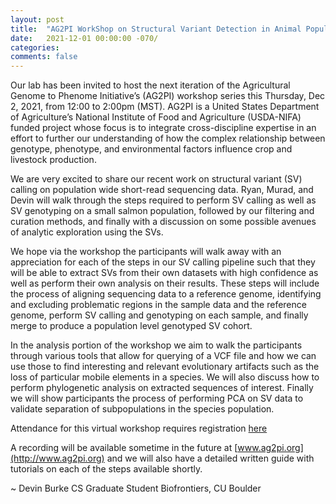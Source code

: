 ```yaml
---
layout: post
title:  "AG2PI WorkShop on Structural Variant Detection in Animal Populations"
date:   2021-12-01 00:00:00 -070/
categories: 
comments: false
---
```



Our lab has been invited to host the next iteration of the Agricultural Genome
to Phenome Initiative’s (AG2PI) workshop series this Thursday, Dec 2, 2021,
from 12:00 to 2:00pm (MST). AG2PI is a United States Department of
Agriculture’s National Institute of Food and Agriculture (USDA-NIFA) funded
project whose focus is to integrate cross-discipline expertise in an effort to
further our understanding of how the complex relationship between genotype,
phenotype, and environmental factors influence crop and livestock production.

We are very excited to share our recent work on structural variant (SV) calling
on population wide short-read sequencing data. Ryan, Murad, and Devin will walk
through the steps required to perform SV calling as well as SV genotyping on a
small salmon population, followed by our filtering and curation methods, and
finally with a discussion on some possible avenues of analytic exploration
using the SVs.

We hope via the workshop the participants will walk away with an appreciation
for each of the steps in our SV calling pipeline such that they will be able to
extract SVs from their own datasets with high confidence as well as perform
their own analysis on their results. These steps will include the process of
aligning sequencing data to a reference genome, identifying and excluding
problematic regions in the sample data and the reference genome, perform SV
calling and genotyping on each sample, and finally merge to produce a
population level genotyped SV cohort.

In the analysis portion of the workshop we aim to walk the participants through
various tools that allow for querying of a VCF file and how we can use those to
find interesting and relevant evolutionary artifacts such as the loss of
particular mobile elements in a species. We will also discuss how to perform
phylogenetic analysis on extracted sequences of interest. Finally we will show
participants the process of performing PCA on SV data to validate separation of
subpopulations in the species population.

Attendance for this virtual workshop requires registration
[here](https://user.cyverse.org/workshops/84)

A recording will be available sometime in the future at
[www.ag2pi.org](http://www.ag2pi.org) and we will also have a detailed written
guide with tutorials on each of the steps available shortly.

~ Devin Burke
CS Graduate Student
Biofrontiers, CU Boulder

